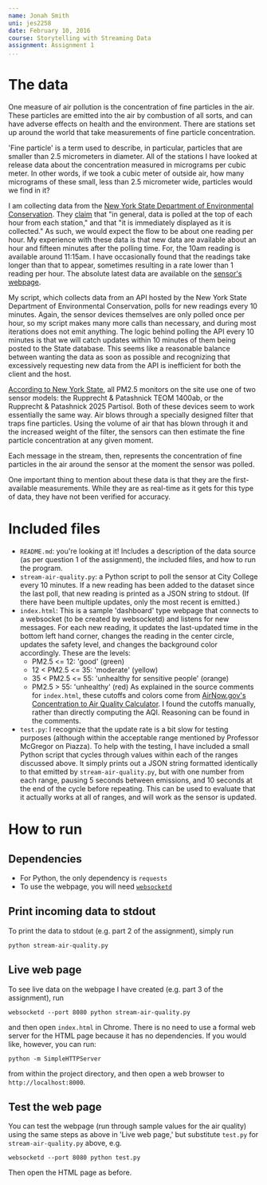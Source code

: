 ```yaml
---
name: Jonah Smith
uni: jes2258
date: February 10, 2016
course: Storytelling with Streaming Data
assignment: Assignment 1
...
```


# The data

One measure of air pollution is the concentration of fine particles in the air. These particles are emitted into the air by combustion of all sorts, and can have adverse effects on health and the environment. There are stations set up around the world that take measurements of fine particle concentration.

'Fine particle' is a term used to describe, in particular, particles that are smaller than 2.5 micrometers in diameter. All of the stations I have looked at release data about the concentration measured in micrograms per cubic meter. In other words, if we took a cubic meter of outside air, how many micrograms of these small, less than 2.5 micrometer wide, particles would we find in it?

I am collecting data from the [New York State Department of Environmental Conservation](http://www.dec.ny.gov/airmon/index.php). They [claim](http://www.dec.ny.gov/airmon/index.php) that "in general, data is polled at the top of each hour from each station," and that "it is immediately displayed as it is collected." As such, we would expect the flow to be about one reading per hour. My experience with these data is that new data are available about an hour and fifteen minutes after the polling time. For, the 10am reading is available around 11:15am. I have occasionally found that the readings take longer than that to appear, sometimes resulting in a rate lower than 1 reading per hour. The absolute latest data are available on the [sensor's webpage](http://www.dec.ny.gov/airmon/stationStatus.php?stationNo=73).

My script, which collects data from an API hosted by the New York State Department of Environmental Conservation, polls for new readings every 10 minutes. Again, the sensor devices themselves are only polled once per hour, so my script makes many more calls than necessary, and during most iterations does not emit anything. The logic behind polling the API every 10 minutes is that we will catch updates within 10 minutes of them being posted to the State database. This seems like a reasonable balance between wanting the data as soon as possible and recognizing that excessively requesting new data from the API is inefficient for both the client and the host.

[According to New York State](http://www.dec.ny.gov/chemical/8541.html), all PM2.5 monitors on the site use one of two sensor models: the Rupprecht & Patashnick TEOM 1400ab, or the Rupprecht & Patashnick 2025 Partisol. Both of these devices seem to work essentially the same way. Air blows through a specially designed filter that traps fine particles. Using the volume of air that has blown through it and the increased weight of the filter, the sensors can then estimate the fine particle concentration at any given moment.

Each message in the stream, then, represents the concentration of fine particles in the air around the sensor at the moment the sensor was polled.

One important thing to mention about these data is that they are the first-available measurements. While they are as real-time as it gets for this type of data, they have not been verified for accuracy.

# Included files
- `README.md`: you're looking at it! Includes a description of the data source (as per question 1 of the assignment), the included files, and how to run the program.
- `stream-air-quality.py`: a Python script to poll the sensor at City College every 10 minutes. If a new reading has been added to the dataset since the last poll, that new reading is printed as a JSON string to stdout. (If there have been multiple updates, only the most recent is emitted.)
- `index.html`: This is a sample 'dashboard' type webpage that connects to a websocket (to be created by websocketd) and listens for new messages. For each new reading, it updates the last-updated time in the bottom left hand corner, changes the reading in the center circle, updates the safety level, and changes the background color accordingly. These are the levels:
	- PM2.5 <= 12: 'good' (green)
	- 12 < PM2.5 <= 35: 'moderate' (yellow)
	- 35 < PM2.5 <= 55: 'unhealthy for sensitive people' (orange)
	- PM2.5 > 55: 'unhealthy' (red)
As explained in the source comments for `index.html`, these cutoffs and colors come from [AirNow.gov's Concentration to Air Quality Calculator](http://www.airnow.gov/index.cfm?action=resources.conc_aqi_calc). I found the cutoffs manually, rather than directly computing the AQI. Reasoning can be found in the comments.
- `test.py`: I recognize that the update rate is a bit slow for testing purposes (although within the acceptable range mentioned by Professor McGregor on Piazza). To help with the testing, I have included a small Python script that cycles through values within each of the ranges discussed above. It simply prints out a JSON string formatted identically to that emitted by `stream-air-quality.py`, but with one number from each range, pausing 5 seconds between emissions, and 10 seconds at the end of the cycle before repeating. This can be used to evaluate that it actually works at all of ranges, and will work as the sensor is updated.

# How to run

## Dependencies
- For Python, the only dependency is `requests`
- To use the webpage, you will need [`websocketd`](http://websocketd.com/)

## Print incoming data to stdout

To print the data to stdout (e.g. part 2 of the assignment), simply run

```
python stream-air-quality.py
```

## Live web page

To see live data on the webpage I have created (e.g. part 3 of the assignment), run

```
websocketd --port 8080 python stream-air-quality.py
```

and then open `index.html` in Chrome. There is no need to use a formal web server for the HTML page because it has no dependencies. If you would like, however, you can run:

```
python -m SimpleHTTPServer
```

from within the project directory, and then open a web browser to `http://localhost:8000`.

## Test the web page

You can test the webpage (run through sample values for the air quality) using the same steps as above in 'Live web page,' but substitute `test.py` for `stream-air-quality.py` above, e.g.

```
websocketd --port 8080 python test.py
```

Then open the HTML page as before.